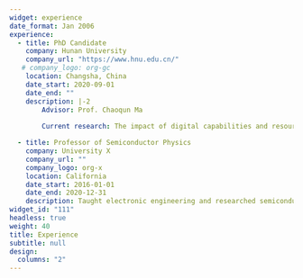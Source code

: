 ```yaml
---
widget: experience
date_format: Jan 2006
experience:
  - title: PhD Candidate
    company: Hunan University
    company_url: "https://www.hnu.edu.cn/"
   # company_logo: org-gc
    location: Changsha, China
    date_start: 2020-09-01
    date_end: ""
    description: |-2
        Advisor: Prof. Chaoqun Ma
        
        Current research: The impact of digital capabilities and resource synergy on breakthrough innovation in the digital economy

  - title: Professor of Semiconductor Physics
    company: University X
    company_url: ""
    company_logo: org-x
    location: California
    date_start: 2016-01-01
    date_end: 2020-12-31
    description: Taught electronic engineering and researched semiconductor physics.
widget_id: "111"
headless: true
weight: 40
title: Experience
subtitle: null
design:
  columns: "2"
---
```


